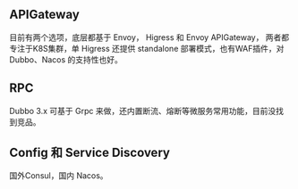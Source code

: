 ## APIGateway
目前有两个选项，底层都基于 Envoy， Higress 和 Envoy APIGateway， 两者都专注于K8S集群，单 Higress 还提供 standalone 部署模式，也有WAF插件，对 Dubbo、Nacos 的支持性也好。

## RPC
Dubbo 3.x 可基于 Grpc 来做，还内置断流、熔断等微服务常用功能，目前没找到竞品。

## Config 和 Service Discovery
国外Consul，国内 Nacos。


